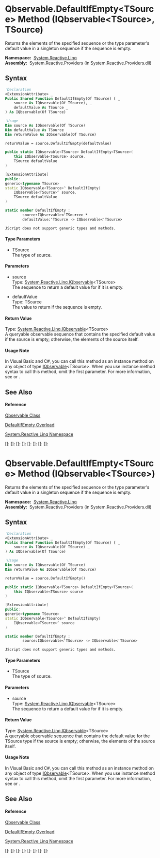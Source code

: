 # Qbservable.DefaultIfEmpty\<TSource\> Method (IQbservable\<TSource\>, TSource)

Returns the elements of the specified sequence or the type parameter's default value in a singleton sequence if the sequence is empty.

**Namespace:**  [System.Reactive.Linq](System.Reactive.Linq\System.Reactive.Linq.md)  
**Assembly:**  System.Reactive.Providers (in System.Reactive.Providers.dll)

## Syntax

```vb
'Declaration
<ExtensionAttribute> _
Public Shared Function DefaultIfEmpty(Of TSource) ( _
    source As IQbservable(Of TSource), _
    defaultValue As TSource _
) As IQbservable(Of TSource)
```

```vb
'Usage
Dim source As IQbservable(Of TSource)
Dim defaultValue As TSource
Dim returnValue As IQbservable(Of TSource)

returnValue = source.DefaultIfEmpty(defaultValue)
```

```csharp
public static IQbservable<TSource> DefaultIfEmpty<TSource>(
    this IQbservable<TSource> source,
    TSource defaultValue
)
```

```c++
[ExtensionAttribute]
public:
generic<typename TSource>
static IQbservable<TSource>^ DefaultIfEmpty(
    IQbservable<TSource>^ source, 
    TSource defaultValue
)
```

```fsharp
static member DefaultIfEmpty : 
        source:IQbservable<'TSource> * 
        defaultValue:'TSource -> IQbservable<'TSource> 
```

```jscript
JScript does not support generic types and methods.
```

#### Type Parameters

- TSource  
  The type of source.

#### Parameters

- source  
  Type: [System.Reactive.Linq.IQbservable](IQbservable\IQbservable(TSource).md)\<TSource\>  
  The sequence to return a default value for if it is empty.

- defaultValue  
  Type: TSource  
  The value to return if the sequence is empty.

#### Return Value

Type: [System.Reactive.Linq.IQbservable](IQbservable\IQbservable(TSource).md)\<TSource\>  
A queryable observable sequence that contains the specified default value if the source is empty; otherwise, the elements of the source itself.

#### Usage Note

In Visual Basic and C\#, you can call this method as an instance method on any object of type [IQbservable](IQbservable\IQbservable(TSource).md)\<TSource\>. When you use instance method syntax to call this method, omit the first parameter. For more information, see [](https://msdn.microsoft.com/en-us/library/Bb384936) or [](https://msdn.microsoft.com/en-us/library/Bb383977).

## See Also

#### Reference

[Qbservable Class](Qbservable\Qbservable.md)

[DefaultIfEmpty Overload](DefaultIfEmpty\Qbservable.DefaultIfEmpty.md)

[System.Reactive.Linq Namespace](System.Reactive.Linq\System.Reactive.Linq.md)

[]: 
[]: 
[]: 
[]: 
[]: 
[]: 
[]: 
[]: 
# Qbservable.DefaultIfEmpty\<TSource\> Method (IQbservable\<TSource\>)

Returns the elements of the specified sequence or the type parameter's default value in a singleton sequence if the sequence is empty.

**Namespace:**  [System.Reactive.Linq](System.Reactive.Linq\System.Reactive.Linq.md)  
**Assembly:**  System.Reactive.Providers (in System.Reactive.Providers.dll)

## Syntax

```vb
'Declaration
<ExtensionAttribute> _
Public Shared Function DefaultIfEmpty(Of TSource) ( _
    source As IQbservable(Of TSource) _
) As IQbservable(Of TSource)
```

```vb
'Usage
Dim source As IQbservable(Of TSource)
Dim returnValue As IQbservable(Of TSource)

returnValue = source.DefaultIfEmpty()
```

```csharp
public static IQbservable<TSource> DefaultIfEmpty<TSource>(
    this IQbservable<TSource> source
)
```

```c++
[ExtensionAttribute]
public:
generic<typename TSource>
static IQbservable<TSource>^ DefaultIfEmpty(
    IQbservable<TSource>^ source
)
```

```fsharp
static member DefaultIfEmpty : 
        source:IQbservable<'TSource> -> IQbservable<'TSource> 
```

```jscript
JScript does not support generic types and methods.
```

#### Type Parameters

- TSource  
  The type of source.

#### Parameters

- source  
  Type: [System.Reactive.Linq.IQbservable](IQbservable\IQbservable(TSource).md)\<TSource\>  
  The sequence to return a default value for if it is empty.

#### Return Value

Type: [System.Reactive.Linq.IQbservable](IQbservable\IQbservable(TSource).md)\<TSource\>  
A queryable observable sequence that contains the default value for the TSource type if the source is empty; otherwise, the elements of the source itself.

#### Usage Note

In Visual Basic and C\#, you can call this method as an instance method on any object of type [IQbservable](IQbservable\IQbservable(TSource).md)\<TSource\>. When you use instance method syntax to call this method, omit the first parameter. For more information, see [](https://msdn.microsoft.com/en-us/library/Bb384936) or [](https://msdn.microsoft.com/en-us/library/Bb383977).

## See Also

#### Reference

[Qbservable Class](Qbservable\Qbservable.md)

[DefaultIfEmpty Overload](DefaultIfEmpty\Qbservable.DefaultIfEmpty.md)

[System.Reactive.Linq Namespace](System.Reactive.Linq\System.Reactive.Linq.md)

[]: 
[]: 
[]: 
[]: 
[]: 
[]: 
[]: 
[]: 